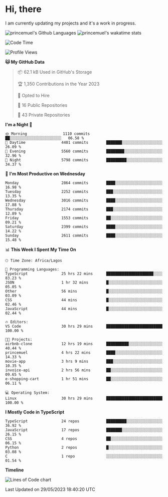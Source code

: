 # Hi, there

I am currently updating my projects and it's a work in progress.

![princemuel's Github Languages](https://github-readme-stats.vercel.app/api/top-langs/?username=princemuel&text_color=586069&layout=compact&hide_border=true&title_color=0366d6&count_private=true&include_all_commits=true&theme=tokyonight&show_icons=true)
![princemuel's wakatime stats](https://github-readme-stats.vercel.app/api/wakatime?username=princemuel&text_color=586069&layout=compact&hide_border=true&title_color=0366d6&count_private=true&include_all_commits=true&theme=tokyonight&show_icons=true)

<!--START_SECTION:waka-->
![Code Time](http://img.shields.io/badge/Code%20Time-2%2C402%20hrs%209%20mins-blue)

![Profile Views](http://img.shields.io/badge/Profile%20Views-47-blue)

**🐱 My GitHub Data** 

> 📦 62.1 kB Used in GitHub's Storage 
 > 
> 🏆 1,350 Contributions in the Year 2023
 > 
> 💼 Opted to Hire
 > 
> 📜 16 Public Repositories 
 > 
> 🔑 43 Private Repositories 
 > 
**I'm a Night 🦉** 

```text
🌞 Morning                1110 commits        ██░░░░░░░░░░░░░░░░░░░░░░░   06.58 % 
🌆 Daytime                4401 commits        ███████░░░░░░░░░░░░░░░░░░   26.09 % 
🌃 Evening                5560 commits        ████████░░░░░░░░░░░░░░░░░   32.96 % 
🌙 Night                  5798 commits        █████████░░░░░░░░░░░░░░░░   34.37 % 
```
📅 **I'm Most Productive on Wednesday** 

```text
Monday                   2864 commits        ████░░░░░░░░░░░░░░░░░░░░░   16.98 % 
Tuesday                  2252 commits        ███░░░░░░░░░░░░░░░░░░░░░░   13.35 % 
Wednesday                3016 commits        ████░░░░░░░░░░░░░░░░░░░░░   17.88 % 
Thursday                 2174 commits        ███░░░░░░░░░░░░░░░░░░░░░░   12.89 % 
Friday                   1553 commits        ██░░░░░░░░░░░░░░░░░░░░░░░   09.21 % 
Saturday                 2399 commits        ████░░░░░░░░░░░░░░░░░░░░░   14.22 % 
Sunday                   2611 commits        ████░░░░░░░░░░░░░░░░░░░░░   15.48 % 
```


📊 **This Week I Spent My Time On** 

```text
🕑︎ Time Zone: Africa/Lagos

💬 Programming Languages: 
TypeScript               25 hrs 22 mins      █████████████████████░░░░   83.23 % 
JSON                     1 hr 32 mins        █░░░░░░░░░░░░░░░░░░░░░░░░   05.05 % 
Other                    56 mins             █░░░░░░░░░░░░░░░░░░░░░░░░   03.09 % 
CSS                      44 mins             █░░░░░░░░░░░░░░░░░░░░░░░░   02.46 % 
JavaScript               44 mins             █░░░░░░░░░░░░░░░░░░░░░░░░   02.44 % 

🔥 Editors: 
VS Code                  30 hrs 29 mins      █████████████████████████   100.00 % 

🐱‍💻 Projects: 
airbnb-clone             12 hrs 19 mins      ██████████░░░░░░░░░░░░░░░   40.44 % 
princemuel               4 hrs 22 mins       ████░░░░░░░░░░░░░░░░░░░░░   14.33 % 
movie-app                3 hrs 9 mins        ███░░░░░░░░░░░░░░░░░░░░░░   10.35 % 
invoice-api              2 hrs 56 mins       ██░░░░░░░░░░░░░░░░░░░░░░░   09.65 % 
e-shopping-cart          1 hr 51 mins        ██░░░░░░░░░░░░░░░░░░░░░░░   06.11 % 

💻 Operating System: 
Linux                    30 hrs 29 mins      █████████████████████████   100.00 % 
```

**I Mostly Code in TypeScript** 

```text
TypeScript               24 repos            █████████░░░░░░░░░░░░░░░░   36.92 % 
JavaScript               17 repos            ███████░░░░░░░░░░░░░░░░░░   26.15 % 
CSS                      4 repos             ██░░░░░░░░░░░░░░░░░░░░░░░   06.15 % 
Python                   2 repos             █░░░░░░░░░░░░░░░░░░░░░░░░   03.08 % 
C                        1 repo              ░░░░░░░░░░░░░░░░░░░░░░░░░   01.54 % 
```



**Timeline**

![Lines of Code chart](https://raw.githubusercontent.com/princemuel/princemuel/main/assets/bar_graph.png)


 Last Updated on 29/05/2023 18:40:20 UTC
<!--END_SECTION:waka-->

